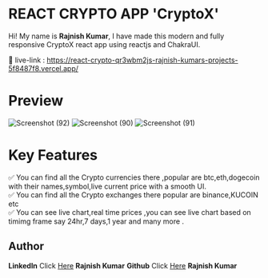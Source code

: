 # REACT CRYPTO APP 'CryptoX'

Hi! My name is **Rajnish Kumar**, I have made this modern and fully responsive CryptoX react app using reactjs and ChakraUI.

🔗 live-link : https://react-crypto-qr3wbm2js-rajnish-kumars-projects-5f8487f8.vercel.app/<br>

# Preview

![Screenshot (92)](https://github.com/redoxrj/React-crypto-app/assets/140983045/5f505d8c-0955-4ea9-98f1-a900ccbc64b2)
![Screenshot (90)](https://github.com/redoxrj/React-crypto-app/assets/140983045/4d57a658-b94e-44a3-b939-3e963c316ff3)
![Screenshot (91)](https://github.com/redoxrj/React-crypto-app/assets/140983045/9493d86a-ef10-450e-8814-866984fe8e9d)

# Key Features

✅ You can find all the Crypto currencies there ,popular are btc,eth,dogecoin with their names,symbol,live current price with a smooth UI.<br>
✅ You can find all the Crypto exchanges there popular are binance,KUCOIN etc <br>
✅ You can  see live chart,real time prices ,you can see live chart based on timimg frame say 24hr,7 days,1 year and many more .<br>


## Author

**LinkedIn** Click [Here](https://www.linkedin.com/in/rajnish-kumar-redoxrj/) **Rajnish Kumar**
**Github** Click [Here](https://github.com/redoxrj) **Rajnish Kumar**
